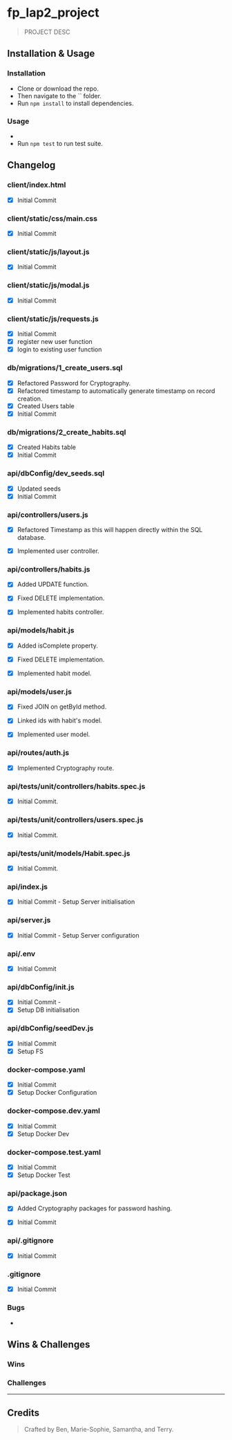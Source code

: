 # fp_lap2_project

> PROJECT DESC

## Installation & Usage

### Installation
* Clone or download the repo.
* Then navigate to the `` folder.
* Run `npm install` to install dependencies.

### Usage
* 
* Run `npm test` to run test suite.

## Changelog

### client/index.html

- [x] Initial Commit

### client/static/css/main.css

- [x] Initial Commit

### client/static/js/layout.js

- [x] Initial Commit

### client/static/js/modal.js

- [x] Initial Commit

### client/static/js/requests.js

- [x] Initial Commit
- [x] register new user function
- [x] login to existing user function

### db/migrations/1_create_users.sql

- [x] Refactored Password for Cryptography.
- [x] Refactored timestamp to automatically generate timestamp on record creation.
- [x] Created Users table
- [x] Initial Commit

### db/migrations/2_create_habits.sql

- [x] Created Habits table
- [x] Initial Commit

### api/dbConfig/dev_seeds.sql

- [x] Updated seeds
- [x] Initial Commit

### api/controllers/users.js

- [x] Refactored Timestamp as this will happen directly within the SQL database.

- [x] Implemented user controller.

### api/controllers/habits.js

- [x] Added UPDATE function.

- [x] Fixed DELETE implementation.

- [x] Implemented habits controller.

### api/models/habit.js

- [x] Added isComplete property.

- [x] Fixed DELETE implementation.

- [x] Implemented habit model.

### api/models/user.js

- [x] Fixed JOIN on getById method.

- [x] Linked ids with habit's model.

- [x] Implemented user model.

### api/routes/auth.js

- [x] Implemented Cryptography route.

### api/tests/unit/controllers/habits.spec.js

- [x] Initial Commit.

### api/tests/unit/controllers/users.spec.js

- [x] Initial Commit.

### api/tests/unit/models/Habit.spec.js

- [x] Initial Commit.

### api/index.js

- [x] Initial Commit - Setup Server initialisation

### api/server.js

- [x] Initial Commit - Setup Server configuration

### api/.env

- [x] Initial Commit

### api/dbConfig/init.js

- [x] Initial Commit - 
- [x] Setup DB initialisation

### api/dbConfig/seedDev.js

- [x] Initial Commit
- [x] Setup FS

### docker-compose.yaml

- [x] Initial Commit
- [x] Setup Docker Configuration

### docker-compose.dev.yaml

- [x] Initial Commit
- [x] Setup Docker Dev

### docker-compose.test.yaml

- [x] Initial Commit
- [x] Setup Docker Test

### api/package.json

- [x] Added Cryptography packages for password hashing.

- [x] Initial Commit

### api/.gitignore

- [x] Initial Commit

### .gitignore

- [x] Initial Commit

### Bugs
- 

## Wins & Challenges

### Wins

### Challenges

----
## Credits

>Crafted by Ben, Marie-Sophie, Samantha, and Terry.
